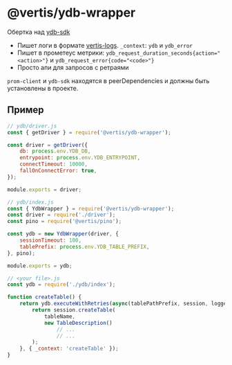 # @vertis/ydb-wrapper

Обертка над [ydb-sdk](https://www.npmjs.com/package/ydb-sdk)

* Пишет логи в формате [vertis-logs](https://wiki.yandex-team.ru/vertis-admin/logs/). `_context`: `ydb` и `ydb_error`
* Пишет в прометеус метрики: `ydb_request_duration_seconds{action="<action>"}` и `ydb_request_error{code="<code>"}`  
* Просто апи для запросов с ретраями

`prom-client` и `ydb-sdk` находятся в peerDependencies и должны быть установлены в проекте.

## Пример

```javascript
// ydb/driver.js
const { getDriver } = require('@vertis/ydb-wrapper');

const driver = getDriver({
    db: process.env.YDB_DB,
    entrypoint: process.env.YDB_ENTRYPOINT,
    connectTimeout: 10000,
    fallOnConnectError: true,
});

module.exports = driver;

// ydb/index.js
const { YdbWrapper } = require('@vertis/ydb-wrapper');
const driver = require('./driver');
const pino = require('@vertis/pino');

const ydb = new YdbWrapper(driver, {
    sessionTimeout: 100,
    tablePrefix: process.env.YDB_TABLE_PREFIX,
}, pino);

module.exports = ydb;

// <your file>.js
const ydb = require('./ydb/index');

function createTable() {
    return ydb.executeWithRetries(async(tablePathPrefix, session, logger) => {
        return session.createTable(
            tableName,
            new TableDescription()
                // ...
                // ...
        );
    }, { _context: 'createTable' });
}
```
